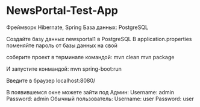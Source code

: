 # NewsPortal-Test-App
Фреймворк Hibernate, Spring 
База данных: PostgreSQL

Создайте базу данных newsportal1 в PostgreSQL
В application.properties поменяйте пароль от базы данных на свой

соберите проект в терминале командой:
mvn clean
mvn package

И запустите конмандой:
mvn spring-boot:run

Введите в браузер localhost:8080/

В появившемся окне можете зайти под
Админ: Username: admin Password: admin
Обычный пользователь: Username: user Password: user
